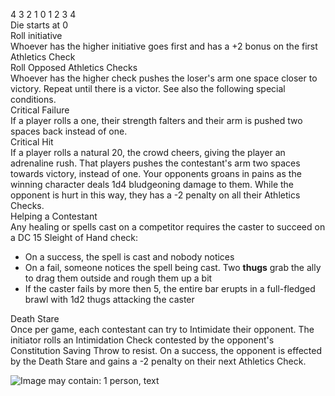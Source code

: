 4 3 2 1 0 1 2 3 4  
Die starts at 0  
Roll initiative  
Whoever has the higher initiative goes first and has a +2 bonus on the first Athletics Check  
Roll Opposed Athletics Checks  
Whoever has the higher check pushes the loser's arm one space closer to victory. Repeat until there is a victor. See also the following special conditions.  
Critical Failure  
If a player rolls a one, their strength falters and their arm is pushed two spaces back instead of one.  
Critical Hit  
If a player rolls a natural 20, the crowd cheers, giving the player an adrenaline rush. That players pushes the contestant's arm two spaces towards victory, instead of one. Your opponents groans in pains as the winning character deals 1d4 bludgeoning damage to them. While the opponent is hurt in this way, they has a -2 penalty on all their Athletics Checks.  
Helping a Contestant  
Any healing or spells cast on a competitor requires the caster to succeed on a DC 15 Sleight of Hand check:

- On a success, the spell is cast and nobody notices
- On a fail, someone notices the spell being cast. Two **thugs** grab the ally to drag them outside and rough them up a bit
- If the caster fails by more then 5, the entire bar erupts in a full-fledged brawl with 1d2 thugs attacking the caster

Death Stare  
Once per game, each contestant can try to Intimidate their opponent. The initiator rolls an Intimidation Check contested by the opponent's Constitution Saving Throw to resist. On a success, the opponent is effected by the Death Stare and gains a -2 penalty on their next Athletics Check.
   
![Image may contain: 1 person, text](Exported%20image%2020240412150432-0.jpeg)